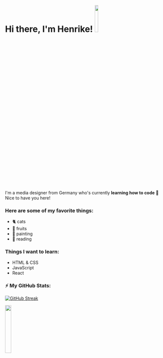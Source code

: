 # Hi there, I'm Henrike! <img src="https://media.giphy.com/media/bcKmIWkUMCjVm/giphy.gif" width=15% height=15%>


I'm a media designer from Germany who's currently **learning how to code** 🌱 Nice to have you here! 

### Here are some of my favorite things: 
- 🐈 cats 
- 🥭 fruits
- 🎨 painting
- 📖 reading

### Things I want to learn:
- HTML & CSS 
- JavaScript 
- React 


### ⚡️ My GitHub Stats: 
[![GitHub Streak](https://streak-stats.demolab.com/?user=HenrikeStahlhut)](https://git.io/streak-stats)


<img src="https://media.giphy.com/media/1BFEhLo5xIeuzzBm7e/giphy.gif" width=20% height=20%>
